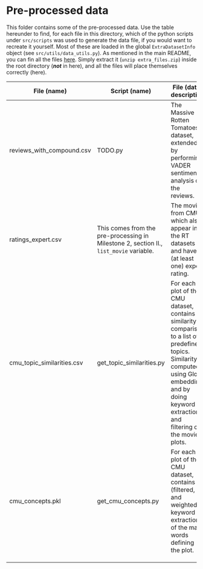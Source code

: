 # Pre-processed data

This folder contains some of the pre-processed data.
Use the table hereunder to find, for each file in this directory, which of the python scripts under `src/scripts` was used to generate the data file, if you would want to recreate it yourself.
Most of these are loaded in the global `ExtraDatasetInfo` object (see `src/utils/data_utils.py`).
As mentioned in the main README, you can fin all the files [here](https://go.epfl.ch/adaptables_extra_files). Simply extract it (`unzip extra_files.zip`) inside the root directory (***not*** in here), and all the files will place themselves correctly (here).  


| File (name)                | Script (name)                                                                           | File (data) description                                                                                                                                                                                            | Depends on                                                                                  | Notes/Requirements                                                                                    |
|----------------------------|-----------------------------------------------------------------------------------------|--------------------------------------------------------------------------------------------------------------------------------------------------------------------------------------------------------------------|---------------------------------------------------------------------------------------------|-------------------------------------------------------------------------------------------------------|
| reviews_with_compound.csv  | TODO.py                                                                                 | The Massive Rotten Tomatoes dataset, extended by performing VADER sentiment analysis on the reviews.                                                                                                               | /                                                                                           | ~12GB RAM, 10minutes                                                                                  |
| ratings_expert.csv         | This comes from the pre-processing in Milestone 2, section II., `list_movie` variable.  | The movies from CMU, which also appear in the RT datasets and have (at least one) expert rating.                                                                                                                   | /                                                                                           |  /                                                                                                    |
| cmu_topic_similarities.csv | get_topic_similarities.py                                                               | For each plot of the CMU dataset, contains a similarity comparison to a list of predefined topics. Similarity is computed using Glove embedding and by doing keyword extraction and filtering on the movie plots.  | cmu_concepts.pkl                                                                            | ~8GB of RAM, CPU only assuming keyword extraction has already been done (see next entry) , 16 minutes |
| cmu_concepts.pkl           | get_cmu_concepts.py                                                                     | For each plot of the CMU dataset, contains a (filtered, and weighted) keyword extraction of the main words defining the plot.                                                                                      | A slightly modified version of the `keybert` api (see models.py) to enable GPU acceleration | ~10GB of RAM, GPU (4GB+ of VRAM) for ~4x acceleration, ~20minutes                                     |
|                            |                                                                                         |                                                                                                                                                                                                                    |                                                                                             |                                                                                                       |
|                            |                                                                                         |                                                                                                                                                                                                                    |                                                                                             |                                                                                                       |
|                            |                                                                                         |                                                                                                                                                                                                                    |                                                                                             |                                                                                                       |